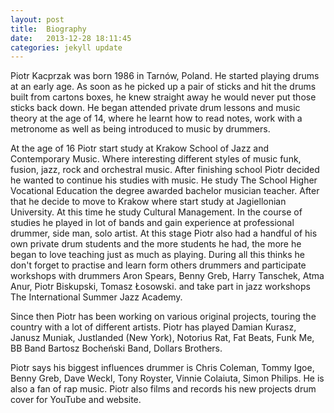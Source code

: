 ```yaml
---
layout: post
title:  Biography
date:   2013-12-28 18:11:45
categories: jekyll update
---
```

Piotr Kacprzak was born 1986 in Tarnów, Poland. He started playing drums at an early age. 
As soon as he picked up a pair of sticks and hit the drums built from cartons boxes, he 
knew straight away he would never put those sticks back down. He began attended private drum 
lessons and music theory at the age of 14, where he learnt how to read notes, work with a 
metronome as well as being introduced to music by drummers.  

At the age of 16 Piotr start study at Krakow School of Jazz and Contemporary 
Music. Where interesting different styles of music funk, fusion, jazz, rock 
and orchestral music. After finishing school Piotr decided he wanted to 
continue his studies with music. He study The School Higher Vocational 
Education the degree awarded bachelor musician teacher. After that he decide to 
move to Krakow where start study at Jagiellonian University. At this time he study 
Cultural Management. In the course of studies he played in lot of bands and gain experience at 
professional drummer, side man, solo artist. At this stage Piotr also had a handful of his 
own private drum students and the more students he had, the more he began to love teaching just 
as much as playing. During all this thinks he don't forget to practise and learn form others 
drummers and participate workshops with drummers Aron Spears, Benny Greb, Harry Tanschek, 
Atma Anur, Piotr Biskupski, Tomasz Łosowski. and take part in jazz workshops The 
International Summer Jazz Academy. 

Since then Piotr has been working on various original projects, touring the country with a lot of 
different artists. Piotr has played Damian Kurasz, Janusz Muniak, Justlanded (New York), 
Notorius Rat, Fat Beats, Funk Me, BB Band Bartosz Bocheński Band, Dollars Brothers.

Piotr says his biggest influences drummer is Chris Coleman, Tommy Igoe, Benny Greb, Dave Weckl, 
Tony Royster, Vinnie Colaiuta, Simon Philips. He is also a fan of rap music. Piotr also films 
and records his new projects drum cover for YouTube and website.